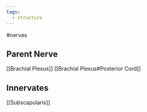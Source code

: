 ```yaml
---
tags:
  - structure
---
```

#nerves 

## Parent Nerve
[[Brachial Plexus]] [[Brachial Plexus#Posterior Cord]]


## Innervates
[[Subscapularis]]
